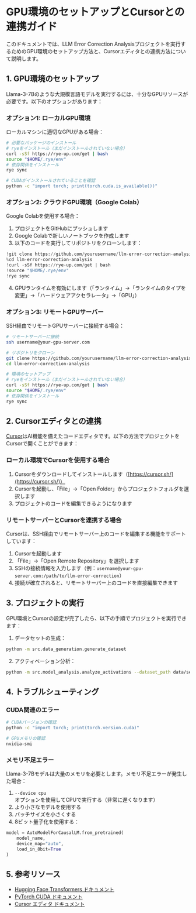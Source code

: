 # GPU環境のセットアップとCursorとの連携ガイド

このドキュメントでは、LLM Error Correction Analysisプロジェクトを実行するためのGPU環境のセットアップ方法と、Cursorエディタとの連携方法について説明します。

## 1. GPU環境のセットアップ

Llama-3-7Bのような大規模言語モデルを実行するには、十分なGPUリソースが必要です。以下のオプションがあります：

### オプション1: ローカルGPU環境

ローカルマシンに適切なGPUがある場合：

```bash
# 必要なパッケージのインストール
# ryeをインストール（まだインストールされていない場合）
curl -sSf https://rye-up.com/get | bash
source "$HOME/.rye/env"
# 依存関係をインストール
rye sync

# CUDAがインストールされていることを確認
python -c "import torch; print(torch.cuda.is_available())"
```

### オプション2: クラウドGPU環境（Google Colab）

Google Colabを使用する場合：

1. プロジェクトをGitHubにプッシュします
2. Google Colabで新しいノートブックを作成します
3. 以下のコードを実行してリポジトリをクローンします：

```python
!git clone https://github.com/yourusername/llm-error-correction-analysis.git
%cd llm-error-correction-analysis
!curl -sSf https://rye-up.com/get | bash
!source "$HOME/.rye/env"
!rye sync
```

4. GPUランタイムを有効にします（「ランタイム」→「ランタイムのタイプを変更」→「ハードウェアアクセラレータ」→「GPU」）

### オプション3: リモートGPUサーバー

SSH経由でリモートGPUサーバーに接続する場合：

```bash
# リモートサーバーに接続
ssh username@your-gpu-server.com

# リポジトリをクローン
git clone https://github.com/yourusername/llm-error-correction-analysis.git
cd llm-error-correction-analysis

# 環境のセットアップ
# ryeをインストール（まだインストールされていない場合）
curl -sSf https://rye-up.com/get | bash
source "$HOME/.rye/env"
# 依存関係をインストール
rye sync
```

## 2. Cursorエディタとの連携

[Cursor](https://cursor.sh/)はAI機能を備えたコードエディタです。以下の方法でプロジェクトをCursorで開くことができます：

### ローカル環境でCursorを使用する場合

1. Cursorをダウンロードしてインストールします（[https://cursor.sh/](https://cursor.sh/)）
2. Cursorを起動し、「File」→「Open Folder」からプロジェクトフォルダを選択します
3. プロジェクトのコードを編集できるようになります

### リモートサーバーとCursorを連携する場合

Cursorは、SSH経由でリモートサーバー上のコードを編集する機能をサポートしています：

1. Cursorを起動します
2. 「File」→「Open Remote Repository」を選択します
3. SSHの接続情報を入力します（例：`username@your-gpu-server.com:/path/to/llm-error-correction`）
4. 接続が確立されると、リモートサーバー上のコードを直接編集できます

## 3. プロジェクトの実行

GPU環境とCursorの設定が完了したら、以下の手順でプロジェクトを実行できます：

1. データセットの生成：

```bash
python -m src.data_generation.generate_dataset
```

2. アクティベーション分析：

```bash
python -m src.model_analysis.analyze_activations --dataset_path data/sentence_pairs_YYYYMMDD_HHMMSS.json
```

## 4. トラブルシューティング

### CUDA関連のエラー

```bash
# CUDAバージョンの確認
python -c "import torch; print(torch.version.cuda)"

# GPUメモリの確認
nvidia-smi
```

### メモリ不足エラー

Llama-3-7Bモデルは大量のメモリを必要とします。メモリ不足エラーが発生した場合：

1. `--device cpu` オプションを使用してCPUで実行する（非常に遅くなります）
2. より小さなモデルを使用する
3. バッチサイズを小さくする
4. 8ビット量子化を使用する：

```python
model = AutoModelForCausalLM.from_pretrained(
    model_name,
    device_map="auto",
    load_in_8bit=True
)
```

## 5. 参考リソース

- [Hugging Face Transformers ドキュメント](https://huggingface.co/docs/transformers/index)
- [PyTorch CUDA ドキュメント](https://pytorch.org/docs/stable/cuda.html)
- [Cursor エディタ ドキュメント](https://cursor.sh/docs)
